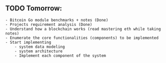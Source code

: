 ## TODO Tomorrow: 
    - Bitcoin Go module benchmarks + notes (Done)
    - Projects requirement analysis (Done)
    - Understand how a blockchain works (read mastering eth while taking notes) 
    - Enumerate the core functionalities (components) to be implemented 
    - Start implementing 
        - system data modeling 
        - system architecture 
        - Implement each component of the system 